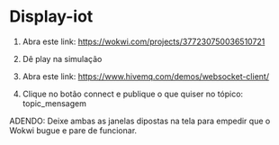 # Display-iot

1. Abra este link: https://wokwi.com/projects/377230750036510721

2. Dê play na simulação

3. Abra este link: https://www.hivemq.com/demos/websocket-client/

4. Clique no botão connect e publique o que quiser no tópico: topic_mensagem

ADENDO: Deixe ambas as janelas dipostas na tela para empedir que o Wokwi bugue e pare de funcionar.



